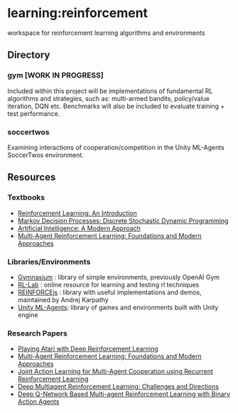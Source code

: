 # learning:reinforcement
workspace for reinforcement learning algorithms and environments

## Directory
### gym [WORK IN PROGRESS]
Included within this project will be implementations of fundamental RL algorithms and strategies, such as: multi-armed bandits, policy/value iteration, DQN etc. Benchmarks will also be included to evaluate training + test performance.

### soccertwos
Examining interactions of cooperation/competition in the Unity ML-Agents SoccerTwos environment.

## Resources
### Textbooks
- [Reinforcement Learning: An Introduction](http://incompleteideas.net/book/the-book-2nd.html)
- [Markov Decision Processes: Discrete Stochastic Dynamic Programming](https://onlinelibrary.wiley.com/doi/book/10.1002/9780470316887)
- [Artificial Intelligence: A Modern Approach](https://aima.cs.berkeley.edu/)
- [Multi-Agent Reinforcement Learning: Foundations and Modern Approaches](https://marl-book.com/)
### Libraries/Environments
- [Gymnasium](https://gymnasium.farama.org/index.html) : library of simple environments, previously OpenAI Gym
- [RL-Lab](https://rl-lab.com/) : online resource for learning and testing rl techniques 
- [REINFORCEjs](https://cs.stanford.edu/people/karpathy/reinforcejs/) : library with useful implementations and demos, maintained by Andrej Karpathy
- [Unity ML-Agents](https://github.com/Unity-Technologies/ml-agents/tree/develop): library of games and environments built with Unity engine
### Research Papers
- [Playing Atari with Deep Reinforcement Learning](https://arxiv.org/abs/1312.5602)
- [Multi-Agent Reinforcement Learning: Foundations and Modern Approaches](https://www.marl-book.com/)
- [Joint Action Learning for Multi-Agent Cooperation using Recurrent Reinforcement Learning](https://www.researchgate.net/publication/338322207_Joint_Action_Learning_for_Multi-Agent_Cooperation_using_Recurrent_Reinforcement_Learning)
- [Deep Multiagent Reinforcement Learning: Challenges and Directions](https://arxiv.org/abs/2106.15691)
- [Deep Q-Network Based Multi-agent Reinforcement Learning with Binary Action Agents](https://arxiv.org/abs/2008.04109)
